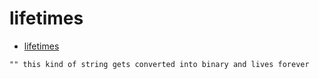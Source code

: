 # lifetimes

- [lifetimes](#lifetimes)

```
"" this kind of string gets converted into binary and lives forever

```
